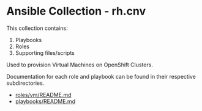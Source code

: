 # Ansible Collection - rh.cnv

This collection contains:
1. Playbooks
1. Roles
1. Supporting files/scripts

Used to provision Virtual Machines on OpenShift Clusters.

Documentation for each role and playbook can be found in their respective subdirectories.

* [roles/vm/README.md](roles/vm/README.md)
* [playbooks/README.md](playbooks/README.md)